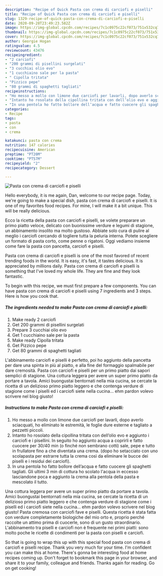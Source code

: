 ```yaml
---
description: "Recipe of Quick Pasta con crema di carciofi e piselli"
title: "Recipe of Quick Pasta con crema di carciofi e piselli"
slug: 1329-recipe-of-quick-pasta-con-crema-di-carciofi-e-piselli
date: 2020-09-28T23:49:23.582Z
image: https://img-global.cpcdn.com/recipes/7c1c0975c22cf073/751x532cq70/pasta-con-crema-di-carciofi-e-piselli-recipe-main-photo.jpg
thumbnail: https://img-global.cpcdn.com/recipes/7c1c0975c22cf073/751x532cq70/pasta-con-crema-di-carciofi-e-piselli-recipe-main-photo.jpg
cover: https://img-global.cpcdn.com/recipes/7c1c0975c22cf073/751x532cq70/pasta-con-crema-di-carciofi-e-piselli-recipe-main-photo.jpg
author: Georgie Hogan
ratingvalue: 4.5
reviewcount: 43476
recipeingredient:
- "2 carciofi"
- "200 grammi di pisellini surgelati"
- "3 cucchiai olio evo"
- "1 cucchiaino sale per la pasta"
- " Cipolla tritata"
- "Pizzico pepe"
- "80 grammi di spaghetti tagliati"
recipeinstructions:
- "Ho messo a mollo con limone due carciofi per lavarli, dopo averlo sciacquati, ho eliminato le estremità, le foglie dure esterne e tagliato a pezzetti piccoli."
- "Intanto ho rosolato della cipollina tritata con dell’olio evo e aggiunto i carciofi e i pisellini. In seguito ho aggiunto acqua a coprirli e fatto cuocere per 30/40 min (o finché non sembrano cotti) sale, pepe e tutto in frullatore fino a che diventata una crema. (dopo ho setacciato con uno scolapasta per estrarre tutta la crema così da eliminare le bucce dei piselli e i residui dei carciofi)."
- "In una pentola ho fatto bollore dell’acqua e fatto cuocere gli spaghetti tagliati. Gli ultimi 3 min di cottura ho scolato l&#39;acqua in eccesso lasciandone poca e aggiunto la crema alla pentola della pasta e mescolato il tutto."
categories:
- Recipe
tags:
- pasta
- con
- crema

katakunci: pasta con crema 
nutrition: 147 calories
recipecuisine: American
preptime: "PT20M"
cooktime: "PT57M"
recipeyield: "2"
recipecategory: Dessert

---
```



![Pasta con crema di carciofi e piselli](https://img-global.cpcdn.com/recipes/7c1c0975c22cf073/751x532cq70/pasta-con-crema-di-carciofi-e-piselli-recipe-main-photo.jpg)

Hello everybody, it is me again, Dan, welcome to our recipe page. Today, we're going to make a special dish, pasta con crema di carciofi e piselli. It is one of my favorites food recipes. For mine, I will make it a bit unique. This will be really delicious.

Ecco la ricetta della pasta con carciofi e piselli, se volete preparare un primo piatto veloce, delicato con buonissime verdure e legumi di stagione, un abbinamento insolito ma molto gustoso. Abbiate solo cura di pulire al meglio i carciofi cercando di togliere tutta la peluria interna. Potete scegliere un formato di pasta corto, come penne o rigatoni. Oggi vediamo insieme come fare la pasta con pancetta, carciofi e piselli.

Pasta con crema di carciofi e piselli is one of the most favored of recent trending foods in the world. It is easy, it's fast, it tastes delicious. It is appreciated by millions daily. Pasta con crema di carciofi e piselli is something that I've loved my whole life. They are fine and they look fantastic.


To begin with this recipe, we must first prepare a few components. You can have pasta con crema di carciofi e piselli using 7 ingredients and 3 steps. Here is how you cook that.

<!--inarticleads1-->

##### The ingredients needed to make Pasta con crema di carciofi e piselli:

1. Make ready 2 carciofi
1. Get 200 grammi di pisellini surgelati
1. Prepare 3 cucchiai olio evo
1. Get 1 cucchiaino sale per la pasta
1. Make ready  Cipolla tritata
1. Get Pizzico pepe
1. Get 80 grammi di spaghetti tagliati


L&#39;abbinamento carciofi e piselli è perfetto, poi ho aggiunto della pancetta per dare una spinta in più al piatto, e alla fine del formaggio spalmabile per dare cremosità. Pasta con carciofi e piselli per un primo piatto dai sapori semplici di stagione. Una cottura leggera per avere un super primo piatto da portare a tavola. Amici buongustai bentornati nella mia cucina, se cercate la ricetta di un delizioso primo piatto leggero e che contenga verdure di stagione come i piselli ed i carciofi siete nella cucina… ehm pardon volevo scrivere nel blog giusto! 

<!--inarticleads2-->

##### Instructions to make Pasta con crema di carciofi e piselli:

1. Ho messo a mollo con limone due carciofi per lavarli, dopo averlo sciacquati, ho eliminato le estremità, le foglie dure esterne e tagliato a pezzetti piccoli.
1. Intanto ho rosolato della cipollina tritata con dell’olio evo e aggiunto i carciofi e i pisellini. In seguito ho aggiunto acqua a coprirli e fatto cuocere per 30/40 min (o finché non sembrano cotti) sale, pepe e tutto in frullatore fino a che diventata una crema. (dopo ho setacciato con uno scolapasta per estrarre tutta la crema così da eliminare le bucce dei piselli e i residui dei carciofi).
1. In una pentola ho fatto bollore dell’acqua e fatto cuocere gli spaghetti tagliati. Gli ultimi 3 min di cottura ho scolato l&#39;acqua in eccesso lasciandone poca e aggiunto la crema alla pentola della pasta e mescolato il tutto.


Una cottura leggera per avere un super primo piatto da portare a tavola. Amici buongustai bentornati nella mia cucina, se cercate la ricetta di un delizioso primo piatto leggero e che contenga verdure di stagione come i piselli ed i carciofi siete nella cucina… ehm pardon volevo scrivere nel blog giusto! Pasta cremosa con carciofi fave e piselli. Questa ricetta è stata fatta con verdure completamente biologiche del mio orto e, proprio perché raccolte un attimo prima di cuocerle, sono di un gusto straordinario. L&#39;abbinamento tra piselli e carciofi non è frequente nei primi piatti: sono molto poche le ricette di condimenti per la pasta con piselli e carciofi. 

So that is going to wrap this up with this special food pasta con crema di carciofi e piselli recipe. Thank you very much for your time. I'm confident you can make this at home. There's gonna be interesting food at home recipes coming up. Don't forget to bookmark this page in your browser, and share it to your family, colleague and friends. Thanks again for reading. Go on get cooking!
